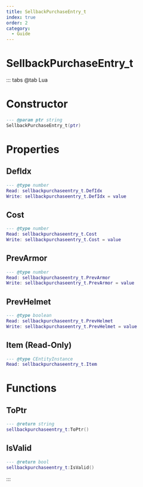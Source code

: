 ```yaml
---
title: SellbackPurchaseEntry_t
index: true
order: 2
category:
  - Guide
---
```


# SellbackPurchaseEntry_t

::: tabs
@tab Lua
# Constructor
```lua
--- @param ptr string
SellbackPurchaseEntry_t(ptr)
```
# Properties
## DefIdx 
```lua
--- @type number
Read: sellbackpurchaseentry_t.DefIdx
Write: sellbackpurchaseentry_t.DefIdx = value
```
## Cost 
```lua
--- @type number
Read: sellbackpurchaseentry_t.Cost
Write: sellbackpurchaseentry_t.Cost = value
```
## PrevArmor 
```lua
--- @type number
Read: sellbackpurchaseentry_t.PrevArmor
Write: sellbackpurchaseentry_t.PrevArmor = value
```
## PrevHelmet 
```lua
--- @type boolean
Read: sellbackpurchaseentry_t.PrevHelmet
Write: sellbackpurchaseentry_t.PrevHelmet = value
```
## Item (Read-Only)
```lua
--- @type CEntityInstance
Read: sellbackpurchaseentry_t.Item
```
# Functions
## ToPtr
```lua
--- @return string
sellbackpurchaseentry_t:ToPtr()
```
## IsValid
```lua
--- @return bool
sellbackpurchaseentry_t:IsValid()
```

:::
